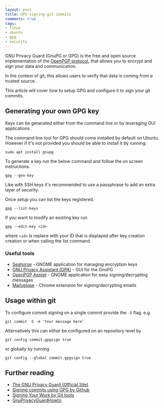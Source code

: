 ```yaml
---
layout: post
title: GPG signing git commits
comments: true
tags:
- linux
- ubuntu
- gpg
- security
---
```


GNU Privacy Guard (GnuPG or GPG) is the free and open source implementation of the [OpenPGP protocol][3], that allows you to encrypt and sign your data and communication.

In the context of git, this allows users to verify that data is coming from a trusted source.

This article will cover how to setup GPG and configure it to sign your git commits.

## Generating your own GPG key

Keys can be generated either from the command line or by leveraging GUI applications.

The command line tool for GPG should come installed by default on Ubuntu. However if it's not provided you should be able to install it by running:

`sudo apt install gnupg`

To generate a key run the below command and follow the on screen instructions.

`gpg --gen-key`

Like with SSH keys it's recommended to use a passphrase to add an extra layer of security.

Once setup you can list the keys registered.

`gpg --list-keys`

If you want to modify an existing key run

`gpg --edit-key <id>`

where `<id>` is replace with your ID that is displayed after key creation creation or when calling the list command.

### Useful tools

- [Seahorse][5] - GNOME application for managing encryption keys
- [GNU Privacy Assistant (GPA)][6] - GUI for the GnuPG
- [OpenPGP Applet][7] - GNOME application for easy signing/decrypting messages
- [Mailvelope][8] - Chrome extension for signing/decrypting emails

## Usage within git

To configure commit signing on a single commit provide the `-S` flag. e.g.

`git commit -S -m 'Your message here'`

Alternatively this can either be configured on an repository level by

`git config commit.gpgsign true`

or globally by running

`git config --global commit.gpgsign true`

## Further reading

- [The GNU Privacy Guard (Official Site)][2]
- [Signing commits using GPG by Github][0]
- [Signing Your Work by Git tools][1]
- [GnuPrivacyGuardHowto][4]

[0]: https://help.github.com/articles/signing-commits-using-gpg/
[1]: https://git-scm.com/book/en/v2/Git-Tools-Signing-Your-Work
[2]: https://gnupg.org/
[3]: https://www.ietf.org/rfc/rfc4880.txt
[4]: https://help.ubuntu.com/community/GnuPrivacyGuardHowto
[5]: https://wiki.gnome.org/Apps/Seahorse/
[6]: https://www.gnupg.org/related_software/gpa/
[7]: https://openpgp-applet.alioth.debian.org/web/
[8]: https://chrome.google.com/webstore/detail/mailvelope/kajibbejlbohfaggdiogboambcijhkke?hl=en

